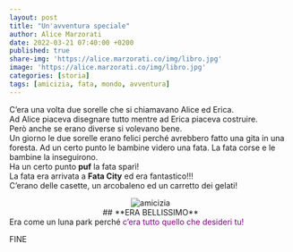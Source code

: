 ```yaml
---
layout: post
title: "Un'avventura speciale"
author: Alice Marzorati
date: 2022-03-21 07:40:00 +0200
published: true
share-img: 'https://alice.marzorati.co/img/libro.jpg'
image: 'https://alice.marzorati.co/img/libro.jpg'
categories: [storia]
tags: [amicizia, fata, mondo, avventura]
---
```

C’era una volta due sorelle che si chiamavano Alice ed Erica.   
Ad Alice piaceva disegnare tutto mentre ad Erica piaceva costruire.   
Però anche se erano diverse si volevano bene.   
Un giorno le due sorelle erano felici perché avrebbero fatto una gita in una foresta. Ad un certo punto le bambine videro una fata. La fata corse e le bambine la  inseguirono.   
Ha un certo punto **puf** la fata sparì!   
La fata era arrivata a **Fata City** ed era fantastico!!!   
C’erano delle casette, un arcobaleno ed un carretto dei gelati!   

<center><img src="https://alice.marzorati.co/img/post/casa.png" alt="amicizia"></center>

<center>## **ERA BELLISSIMO**</center>
Era come un luna park perché <span style="color:purple">c’era tutto quello che desideri tu!</span>   

FINE



